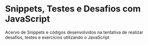 # Snippets, Testes e Desafios com JavaScript
Acervo de Snippets e códigos desenvolvidos na tentativa de realizar desafios, testes e exercícios utilizando o JavaScript 
